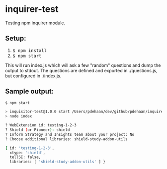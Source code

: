 # inquirer-test

Testing npm inquirer module.

## Setup:

1. <kbd>$ npm install</kbd>
1. <kbd>$ npm start</kbd>

This will run index.js which will ask a few "random" questions and dump the output to stdout.
The questions are defined and exported in ./questions.js, but configured in ./index.js.

## Sample output:

```sh
$ npm start

> inquisitor-test@1.0.0 start /Users/pdehaan/dev/github/pdehaan/inquirer-test
> node index

? WebExtension id: testing-1-2-3
? Shield (or Pioneer): shield
? Inform Strategy and Insights team about your project: No
? Choose additional libraries: shield-study-addon-utils

{ id: 'testing-1-2-3',
  xtype: 'shield',
  tellSI: false,
  libraries: [ 'shield-study-addon-utils' ] }
```
